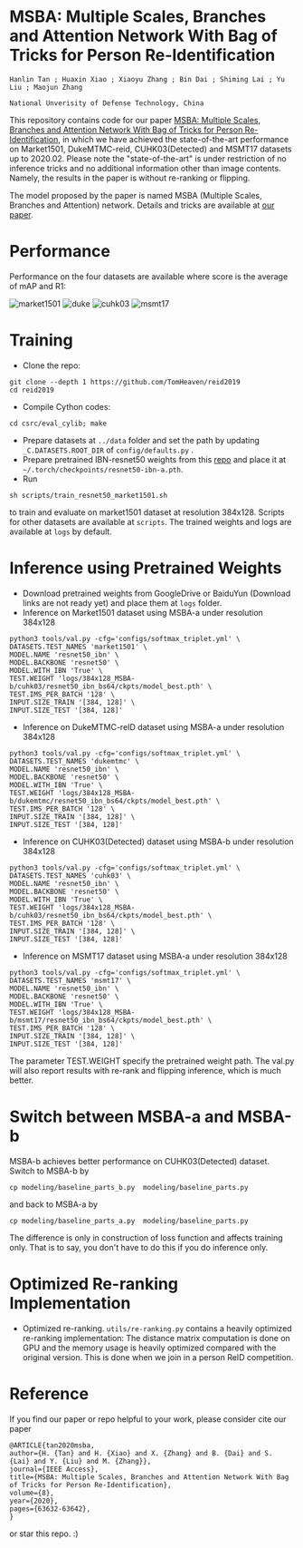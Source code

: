 # MSBA: Multiple Scales, Branches and Attention Network With Bag of Tricks for Person Re-Identification
`Hanlin Tan ; Huaxin Xiao ; Xiaoyu Zhang ; Bin Dai ; Shiming Lai ; Yu Liu ; Maojun Zhang`

`National Unverisity of Defense Technology, China`

This repository contains code for our paper [MSBA: Multiple Scales, Branches and Attention Network With Bag of Tricks for Person Re-Identification](https://ieeexplore.ieee.org/stamp/stamp.jsp?tp=&arnumber=9052718), in which we have achieved the state-of-the-art performance on Market1501, DukeMTMC-reid, CUHK03(Detected) and MSMT17 datasets up to 2020.02. Please note the "state-of-the-art" is under restriction of no inference tricks and no additional information other than image contents. Namely, the results in the paper is without re-ranking or flipping. 

The model proposed by the paper is named MSBA (Multiple Scales, Branches and Attention) network. Details and tricks are available at [our paper](https://ieeexplore.ieee.org/stamp/stamp.jsp?tp=&arnumber=9052718).

# Performance 

Performance on the four datasets are available where score is the average of mAP and R1:

![market1501](https://github.com/TomHeaven/reid2019/blob/paper/readme/market1501.png "Comparison on Market1501")
![duke](https://github.com/TomHeaven/reid2019/blob/paper/readme/dukeMTMC.png "Comparison on DukeMTMC-reID")
![cuhk03](https://github.com/TomHeaven/reid2019/blob/paper/readme/CUHK03_Detected.png "Comparison on CUHK03(Detected)")
![msmt17](https://github.com/TomHeaven/reid2019/blob/paper/readme/MSMT17.png "Comparison on MSMT1501")

# Training
+ Clone the repo:
```shell
git clone --depth 1 https://github.com/TomHeaven/reid2019
cd reid2019
```
+ Compile Cython codes:
```shell
cd csrc/eval_cylib; make
```
+ Prepare datasets at `../data` folder and set the path by updating `_C.DATASETS.ROOT_DIR` of `config/defaults.py` .
+ Prepare pretrained IBN-resnet50 weights from this [repo](https://github.com/XingangPan/IBN-Net) and place it at `~/.torch/checkpoints/resnet50-ibn-a.pth`.
+ Run 
```shell
sh scripts/train_resnet50_market1501.sh
```
to train and evaluate on market1501 dataset at resolution 384x128. Scripts for other datasets are available at `scripts`. The trained weights and logs are available at `logs` by default. 



# Inference using Pretrained Weights
+ Download pretrained weights from GoogleDrive or BaiduYun (Download links are not ready yet) and place them at `logs` folder.
+ Inference on Market1501 dataset using MSBA-a under resolution 384x128
```shell
python3 tools/val.py -cfg='configs/softmax_triplet.yml' \
DATASETS.TEST_NAMES 'market1501' \
MODEL.NAME 'resnet50_ibn' \
MODEL.BACKBONE 'resnet50' \
MODEL.WITH_IBN 'True' \
TEST.WEIGHT 'logs/384x128_MSBA-b/cuhk03/resnet50_ibn_bs64/ckpts/model_best.pth' \
TEST.IMS_PER_BATCH '128' \
INPUT.SIZE_TRAIN '[384, 128]' \
INPUT.SIZE_TEST '[384, 128]' 
```

+ Inference on DukeMTMC-reID dataset using MSBA-a under resolution 384x128
```shell
python3 tools/val.py -cfg='configs/softmax_triplet.yml' \
DATASETS.TEST_NAMES 'dukemtmc' \
MODEL.NAME 'resnet50_ibn' \
MODEL.BACKBONE 'resnet50' \
MODEL.WITH_IBN 'True' \
TEST.WEIGHT 'logs/384x128_MSBA-b/dukemtmc/resnet50_ibn_bs64/ckpts/model_best.pth' \
TEST.IMS_PER_BATCH '128' \
INPUT.SIZE_TRAIN '[384, 128]' \
INPUT.SIZE_TEST '[384, 128]' 
```

+ Inference on CUHK03(Detected) dataset using MSBA-b under resolution 384x128
```shell
python3 tools/val.py -cfg='configs/softmax_triplet.yml' \
DATASETS.TEST_NAMES 'cuhk03' \
MODEL.NAME 'resnet50_ibn' \
MODEL.BACKBONE 'resnet50' \
MODEL.WITH_IBN 'True' \
TEST.WEIGHT 'logs/384x128_MSBA-b/cuhk03/resnet50_ibn_bs64/ckpts/model_best.pth' \
TEST.IMS_PER_BATCH '128' \
INPUT.SIZE_TRAIN '[384, 128]' \
INPUT.SIZE_TEST '[384, 128]' 
```

+ Inference on MSMT17 dataset using MSBA-a under resolution 384x128
```shell
python3 tools/val.py -cfg='configs/softmax_triplet.yml' \
DATASETS.TEST_NAMES 'msmt17' \
MODEL.NAME 'resnet50_ibn' \
MODEL.BACKBONE 'resnet50' \
MODEL.WITH_IBN 'True' \
TEST.WEIGHT 'logs/384x128_MSBA-b/msmt17/resnet50_ibn_bs64/ckpts/model_best.pth' \
TEST.IMS_PER_BATCH '128' \
INPUT.SIZE_TRAIN '[384, 128]' \
INPUT.SIZE_TEST '[384, 128]' 
```
The parameter TEST.WEIGHT specify the pretrained weight path. The val.py will also report results with re-rank and flipping inference, which is much better.

# Switch between MSBA-a and MSBA-b
MSBA-b achieves better performance on CUHK03(Detected) dataset. Switch to MSBA-b by
```
cp modeling/baseline_parts_b.py  modeling/baseline_parts.py 
```
and back to MSBA-a by
```
cp modeling/baseline_parts_a.py  modeling/baseline_parts.py 
```
The difference is only in construction of loss function and affects training only. That is to say, you don't have to do this if you do inference only.

# Optimized Re-ranking Implementation

+ Optimized re-ranking. `utils/re-ranking.py` contains a heavily optimized re-ranking implementation: The distance matrix computation is done on GPU and the memory usage is heavily optimized compared with the original version. This is done when we join in a person ReID competition.

# Reference

If you find our paper or repo helpful to your work, please consider cite our paper
```
@ARTICLE{tan2020msba, 
author={H. {Tan} and H. {Xiao} and X. {Zhang} and B. {Dai} and S. {Lai} and Y. {Liu} and M. {Zhang}}, 
journal={IEEE Access}, 
title={MSBA: Multiple Scales, Branches and Attention Network With Bag of Tricks for Person Re-Identification},  
volume={8}, 
year={2020},
pages={63632-63642},
}
```
or star this repo. :)






